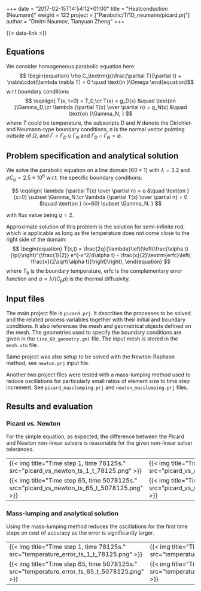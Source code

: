 +++
date = "2017-02-15T14:54:12+01:00"
title = "Heatconduction (Neumann)"
weight = 122
project = ["Parabolic/T/1D_neumann/picard.prj"]
author = "Dmitri Naumov, Tianyuan Zheng"
+++

{{< data-link >}}

## Equations

We consider homogeneous parabolic equation here:
$$
\begin{equation}
\rho C_\textrm{p}\frac{\partial T}{\partial t} + \nabla\cdot(\lambda \nabla T) = 0 \quad \text{in }\Omega
\end{equation}$$
w.r.t boundary conditions
$$
\eqalign{
T(x, t=0) = T_0,\cr
T(x) = g_D(x) &\quad \text{on }\Gamma_D,\cr
\lambda {\partial T(x) \over \partial n} = g_N(x) &\quad \text{on }\Gamma_N,
}
$$
where $T$ could be temperature, the subscripts $D$ and $N$ denote the Dirichlet- and Neumann-type boundary conditions, $n$ is the normal vector pointing outside of $\Omega$, and $\Gamma = \Gamma_D \cup \Gamma_N$ and $\Gamma_D \cap \Gamma_N = \emptyset$.

## Problem specification and analytical solution

We solve the parabolic equation on a line domain $[60\times 1]$ with $\lambda  = 3.2$ and $\rho C_\textrm{p} = 2.5 \times 10^6$ w.r.t. the specific boundary conditions:

$$
\eqalign{
\lambda  {\partial T(x) \over \partial n} = q &\quad \text{on } (x=0) \subset \Gamma_N.\cr
\lambda  {\partial T(x) \over \partial n} = 0 &\quad \text{on } (x=60) \subset \Gamma_N.
}
$$

with flux value being $q = 2$.

Approximate solution of this problem is the solution for semi-infinite rod,
which is applicable as long as the temperature does not come close to the right
side of the domain:
$$
\begin{equation}
T(x,t) = \frac{2q}{\lambda}\left(\left(\frac{\alpha t}{\pi}\right)^{\frac{1}{2}} e^{-x^2/4\alpha t} - \frac{x}{2}\textrm{erfc}\left( \frac{x}{2\sqrt{\alpha  t}}\right)\right),
\end{equation}
$$
where $T_\textrm{b}$ is the boundary temperature, $\textrm{erfc}$ is the complementary error function and $\alpha = \lambda/(C_p \rho)$ is the thermal diffusivity.

## Input files

The main project file is `picard.prj`. It describes the processes to be solved and the related process variables together with their initial and boundary conditions. It also references the mesh and geometrical objects defined on the mesh.
The geometries used to specify the boundary conditions are given in the
`line_60_geometry.gml` file.  The input mesh is stored in the `mesh.vtu` file.

Same project was also setup to be solved with the Newton-Raphson method, see
`newton.prj` input file.

Another two project files were tested with a mass-lumping method used to
reduce oscillations for particularly small ratios of element size to time step
increment. See `picard_masslumping.prj` and `newton_masslumping.prj` files.

## Results and evaluation

### Picard vs. Newton

For the simple equation, as expected, the difference between the Picard and
Newton non-linear solvers is reasonable for the given non-linear solver
tolerances.

<!-- vale off -->

|          |                    |
|----------|--------------------|
| {{< img title="Time step 1, time 78125s."      src="picard_vs_newton_ts_1_t_78125.png"      >}} | {{< img title="Time step 3, time 234375s."     src="picard_vs_newton_ts_3_t_234375.png"     >}} |
| {{< img title="Time step 65, time 5078125s."   src="picard_vs_newton_ts_65_t_5078125.png"   >}} | {{< img title="Time step 405, time 31640625s." src="picard_vs_newton_ts_405_t_31640625.png" >}} |

### Mass-lumping and analytical solution

Using the mass-lumping method reduces the oscillations for the first time steps
on cost of accuracy as the error is significantly larger.

|          |                    |
|----------|--------------------|
| {{< img title="Time step 1, time 78125s."      src="temperature_error_ts_1_t_78125.png"      >}} | {{< img title="Time step 3, time 234375s."     src="temperature_error_ts_3_t_234375.png"     >}} |
| {{< img title="Time step 65, time 5078125s."   src="temperature_error_ts_65_t_5078125.png"   >}} | {{< img title="Time step 405, time 31640625s." src="temperature_error_ts_405_t_31640625.png" >}} |

<!-- vale on -->
